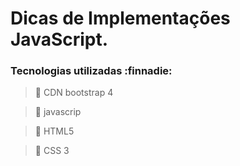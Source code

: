 # Dicas de Implementações JavaScript.


### Tecnologias utilizadas :finnadie:

> :file_folder: CDN bootstrap 4

> :file_folder: javascrip

> :file_folder: HTML5

> :file_folder: CSS 3